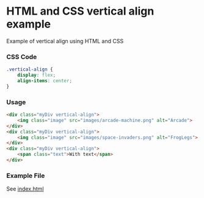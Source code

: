 # HTML and CSS vertical align example

Example of vertical align using HTML and CSS

### CSS Code
```css
.vertical-align {
    display: flex;
    align-items: center;
}
```

### Usage
```html
<div class="myDiv vertical-align">
    <img class="image" src="images/arcade-machine.png" alt="Arcade">
</div>
<div class="myDiv vertical-align">
    <img class="image" src="images/space-invaders.png" alt="FrogLegs">
</div>
<div class="myDiv vertical-align">
    <span class="text">With text</span>
</div>
```

### Example File

See [index.html](index.html)